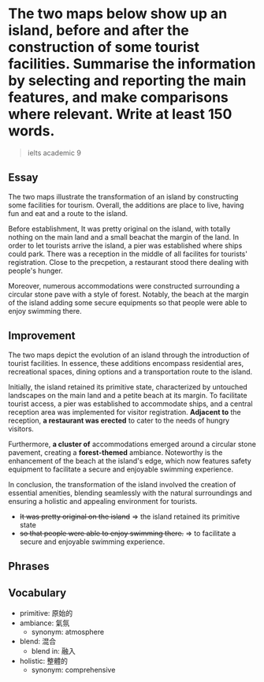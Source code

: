 # The two maps below show up an island, before and after the construction of some tourist facilities. Summarise the information by selecting and reporting the main features, and make comparisons where relevant. Write at least 150 words.

> ielts academic 9

## Essay

The two maps illustrate the transformation of an island by constructing some facilities for tourism. Overall, the additions are place to live, having fun and eat and a route to the island.

Before establishment, It was pretty original on the island, with totally nothing on the main land and a small beachat the margin of the land. In order to let tourists arrive the island, a pier was established where ships could park. There was a reception in the middle of all facilites for tourists' registration. Close to the precpetion, a restaurant stood there dealing with people's hunger.

Moreover, numerous accommodations were constructed surrounding a circular stone pave with a style of forest. Notably, the beach at the margin of the island adding some secure equipments so that people were able to enjoy swimming there.

## Improvement

The two maps depict the evolution of an island through the introduction of tourist facilities. In essence, these additions encompass residential ares, recreational spaces, dining options and a transportation route to the island.

Initially, the island retained its primitive state, characterized by untouched landscapes on the main land and a petite beach at its margin. To facilitate tourist access, a pier was established to accommodate ships, and a central reception area was implemented for visitor registration. **Adjacent to** the reception, **a restaurant was erected** to cater to the needs of hungry visitors.

Furthermore, **a cluster of** accommodations emerged around a circular stone pavement, creating a **forest-themed** ambiance. Noteworthy is the enhancement of the beach at the island's edge, which now features safety equipment to facilitate a secure and enjoyable swimming experience.

In conclusion, the transformation of the island involved the creation of essential amenities, blending seamlessly with the natural surroundings and ensuring a holistic and appealing environment for tourists.

- ~~It was pretty original on the island~~ => the island retained its primitive state
- ~~so that people were able to enjoy swimming there.~~ => to facilitate a secure and enjoyable swimming experience.

## Phrases

## Vocabulary

- primitive: 原始的
- ambiance: 氣氛
  - synonym: atmosphere
- blend: 混合
  - blend in: 融入
- holistic: 整體的
  - synonym: comprehensive